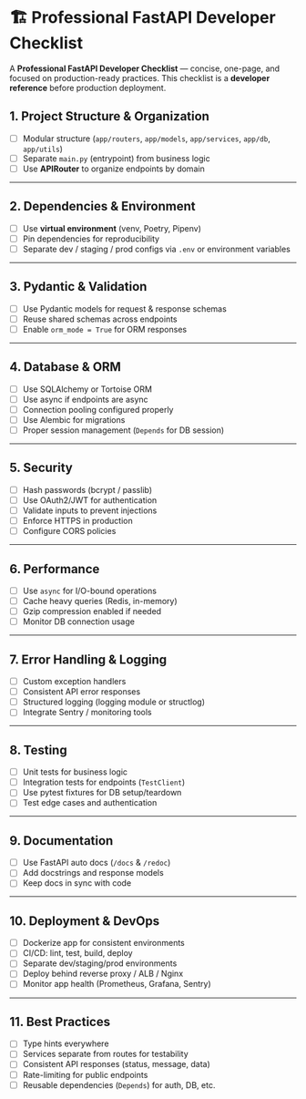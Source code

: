 # 🏗️ Professional FastAPI Developer Checklist

A **Professional FastAPI Developer Checklist** — concise, one-page, and focused on production-ready practices. This checklist is a **developer reference** before production deployment.

## 1. Project Structure & Organization

- [ ] Modular structure (`app/routers`, `app/models`, `app/services`, `app/db`, `app/utils`)
- [ ] Separate `main.py` (entrypoint) from business logic
- [ ] Use **APIRouter** to organize endpoints by domain

---

## 2. Dependencies & Environment

- [ ] Use **virtual environment** (venv, Poetry, Pipenv)
- [ ] Pin dependencies for reproducibility
- [ ] Separate dev / staging / prod configs via `.env` or environment variables

---

## 3. Pydantic & Validation

- [ ] Use Pydantic models for request & response schemas
- [ ] Reuse shared schemas across endpoints
- [ ] Enable `orm_mode = True` for ORM responses

---

## 4. Database & ORM

- [ ] Use SQLAlchemy or Tortoise ORM
- [ ] Use async if endpoints are async
- [ ] Connection pooling configured properly
- [ ] Use Alembic for migrations
- [ ] Proper session management (`Depends` for DB session)

---

## 5. Security

- [ ] Hash passwords (bcrypt / passlib)
- [ ] Use OAuth2/JWT for authentication
- [ ] Validate inputs to prevent injections
- [ ] Enforce HTTPS in production
- [ ] Configure CORS policies

---

## 6. Performance

- [ ] Use `async` for I/O-bound operations
- [ ] Cache heavy queries (Redis, in-memory)
- [ ] Gzip compression enabled if needed
- [ ] Monitor DB connection usage

---

## 7. Error Handling & Logging

- [ ] Custom exception handlers
- [ ] Consistent API error responses
- [ ] Structured logging (logging module or structlog)
- [ ] Integrate Sentry / monitoring tools

---

## 8. Testing

- [ ] Unit tests for business logic
- [ ] Integration tests for endpoints (`TestClient`)
- [ ] Use pytest fixtures for DB setup/teardown
- [ ] Test edge cases and authentication

---

## 9. Documentation

- [ ] Use FastAPI auto docs (`/docs` & `/redoc`)
- [ ] Add docstrings and response models
- [ ] Keep docs in sync with code

---

## 10. Deployment & DevOps

- [ ] Dockerize app for consistent environments
- [ ] CI/CD: lint, test, build, deploy
- [ ] Separate dev/staging/prod environments
- [ ] Deploy behind reverse proxy / ALB / Nginx
- [ ] Monitor app health (Prometheus, Grafana, Sentry)

---

## 11. Best Practices

- [ ] Type hints everywhere
- [ ] Services separate from routes for testability
- [ ] Consistent API responses (status, message, data)
- [ ] Rate-limiting for public endpoints
- [ ] Reusable dependencies (`Depends`) for auth, DB, etc.
